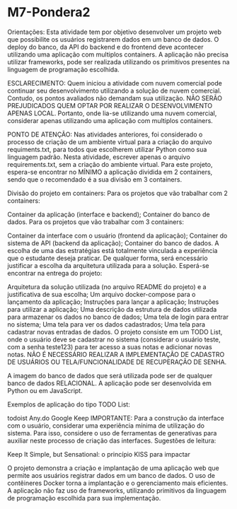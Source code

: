 # M7-Pondera2

Orientações: Esta atividade tem por objetivo desenvolver um projeto web que possibilite os usuários registrarem dados em um banco de dados. O deploy do banco, da API do backend e do frontend deve acontecer utilizando uma aplicação com multiplos containers. A aplicação não precisa utilizar frameworks, pode ser realizada utilizando os primitivos presentes na linguagem de programação escolhida.

ESCLARECIMENTO: Quem iniciou a atividade com nuvem comercial pode continuar seu desenvolvimento utilizando a solução de nuvem comercial. Contudo, os pontos avaliados não demandam sua utilização. NÃO SERÃO PREJUDICADOS QUEM OPTAR POR REALIZAR O DESENVOLVIMENTO APENAS LOCAL. Portanto, onde lia-se utilizando uma nuvem comercial, considerar apenas utilizando uma aplicação com multiplos containers.

PONTO DE ATENÇÃO: Nas atividades anteriores, foi considerado o processo de criação de um ambiente virtual para a criação do arquivo requiments.txt, para todos que escolherem utilizar Python como sua linguagem padrão. Nesta atividade, escrever apenas o arquivo requirements.txt, sem a criação do ambiente virtual. Para este projeto, espera-se encontrar no MÍNIMO a aplicação dividida em 2 containers, sendo que o recomendado é a sua divisão em 3 containers.

Divisão do projeto em containers:
Para os projetos que vão trabalhar com 2 containers:

Container da aplicação (interface e backend);
Container do banco de dados.
Para os projetos que vão trabalhar com 3 containers:

Container da interface com o usuário (frontend da aplicação);
Container do sistema de API (backend da aplicação);
Container do banco de dados.
A escolha de uma das estratégias está totalmente vinculada a experiência que o estudante deseja praticar. De qualquer forma, será encessário justificar a escolha da arquitetura utilizada para a solução. Esperá-se encontrar na entrega do projeto:

Arquitetura da solução utilizada (no arquivo README do projeto) e a justificativa de sua escolha;
Um arquivo docker-compose para o lançamento da aplicação;
Instruções para lançar a aplicação;
Instruções para utilizar a aplicação;
Uma descrição da estrutura de dados utilizada para armazenar os dados no banco de dados;
Uma tela de login para entrar no sistema;
Uma tela para ver os dados cadastrados;
Uma tela para cadastrar novas entradas de dados.
O projeto consiste em um TODO List, onde o usuário deve se cadastrar no sistema (considerar o usuário teste, com a senha teste123) para ter acesso a suas notas e adicionar novas notas. NÃO É NECESSÁRIO REALIZAR A IMPLEMENTAÇÃO DE CADASTRO DE USUÁRIOS OU TELA/FUNCIONALIDADE DE RECUPERAÇÃO DE SENHA.

A imagem do banco de dados que será utilizada pode ser de qualquer banco de dados RELACIONAL. A aplicação pode ser desenvolvida em Python ou em JavaScript.

Exemplos de aplicação do tipo TODO List:

todoist
Any.do
Google Keep
IMPORTANTE: Para a construção da interface com o usuário, considerar uma experiência mínima de utilização do sistema. Para isso, considere o uso de ferramentas de generativas para auxiliar neste processo de criação das interfaces. Sugestões de leitura:

Keep It Simple, but Sensational: o princípio KISS para impactar 


O projeto demonstra a criação e implantação de uma aplicação web que permite aos usuários registrar dados em um banco de dados. O uso de contêineres Docker torna a implantação e o gerenciamento mais eficientes. A aplicação não faz uso de frameworks, utilizando primitivos da linguagem de programação escolhida para sua implementação.
